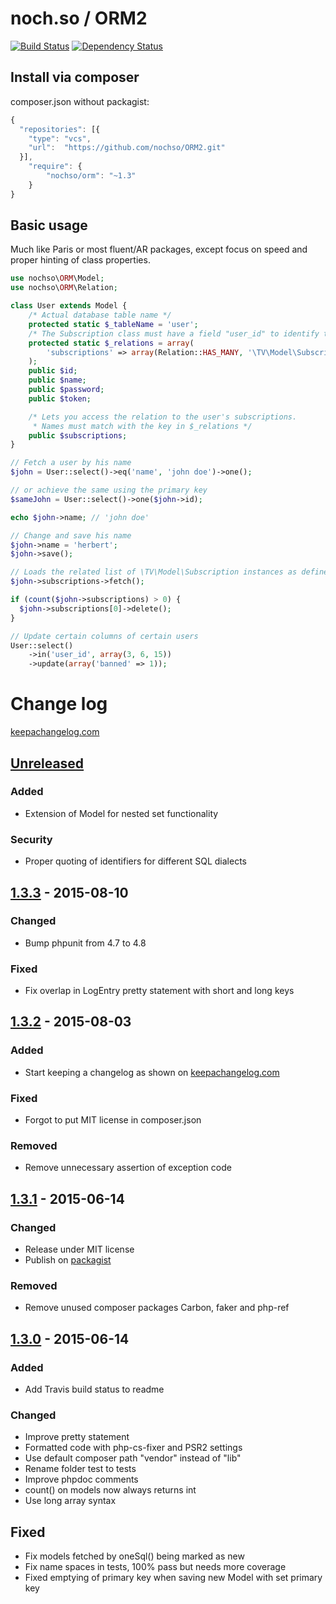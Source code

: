 # noch.so / ORM2
[![Build Status](https://travis-ci.org/nochso/ORM2.svg?branch=master)](https://travis-ci.org/nochso/ORM2)
[![Dependency Status](https://www.versioneye.com/user/projects/558dc123316338001e00001a/badge.svg?style=flat)](https://www.versioneye.com/user/projects/558dc123316338001e00001a)

## Install via composer
composer.json without packagist:
```javascript
{
  "repositories": [{
    "type": "vcs",
    "url":  "https://github.com/nochso/ORM2.git"
  }],
    "require": {
  		"nochso/orm": "~1.3"
    }
}
```

## Basic usage
Much like Paris or most fluent/AR packages, except focus on speed and proper hinting of class properties.

```php
use nochso\ORM\Model;
use nochso\ORM\Relation;

class User extends Model {
    /* Actual database table name */
    protected static $_tableName = 'user';
    /* The Subscription class must have a field "user_id" to identify the user's subscriptions */
    protected static $_relations = array(
        'subscriptions' => array(Relation::HAS_MANY, '\TV\Model\Subscription')
    );
    public $id;
    public $name;
    public $password;
    public $token;

    /* Lets you access the relation to the user's subscriptions.
     * Names must match with the key in $_relations */
    public $subscriptions;
}
```
```php
// Fetch a user by his name
$john = User::select()->eq('name', 'john doe')->one();

// or achieve the same using the primary key
$sameJohn = User::select()->one($john->id);

echo $john->name; // 'john doe'

// Change and save his name
$john->name = 'herbert';
$john->save();

// Loads the related list of \TV\Model\Subscription instances as defined in User::$_relations['subscriptions']
$john->subscriptions->fetch();

if (count($john->subscriptions) > 0) {
  $john->subscriptions[0]->delete();
}

// Update certain columns of certain users
User::select()
    ->in('user_id', array(3, 6, 15))
    ->update(array('banned' => 1));
```

# Change log
[keepachangelog.com](http://keepachangelog.com)
<!-- Added for new features.
   Changed for changes in existing functionality.
Deprecated for once-stable features removed in upcoming releases.
   Removed for deprecated features removed in this release.
     Fixed for any bug fixes.
  Security to invite users to upgrade in case of vulnerabilities. -->

## [Unreleased][unreleased]
### Added
- Extension of Model for nested set functionality

### Security
- Proper quoting of identifiers for different SQL dialects

## [1.3.3] - 2015-08-10
### Changed
- Bump phpunit from 4.7 to 4.8

### Fixed
- Fix overlap in LogEntry pretty statement with short and long keys

## [1.3.2] - 2015-08-03
### Added
- Start keeping a changelog as shown on [keepachangelog.com](http://keepachangelog.com)

### Fixed
- Forgot to put MIT license in composer.json

### Removed
- Remove unnecessary assertion of exception code

## [1.3.1] - 2015-06-14
### Changed
- Release under MIT license
- Publish on [packagist](https://packagist.org/packages/nochso/orm)

### Removed
- Remove unused composer packages Carbon, faker and php-ref

## [1.3.0] - 2015-06-14
### Added
- Add Travis build status to readme

### Changed
- Improve pretty statement
- Formatted code with php-cs-fixer and PSR2 settings
- Use default composer path "vendor" instead of "lib"
- Rename folder test to tests
- Improve phpdoc comments
- count() on models now always returns int
- Use long array syntax

## Fixed
- Fix models fetched by oneSql() being marked as new
- Fix name spaces in tests, 100% pass but needs more coverage
- Fixed emptying of primary key when saving new Model with set primary key

[unreleased]: https://github.com/nochso/ORM2/compare/1.3.3...HEAD
[1.3.3]: https://github.com/nochso/ORM2/compare/1.3.2...1.3.3
[1.3.2]: https://github.com/nochso/ORM2/compare/1.3.1...1.3.2
[1.3.1]: https://github.com/nochso/ORM2/compare/1.3.0...1.3.1
[1.3.0]: https://github.com/nochso/ORM2/compare/1.2.0...1.3.0
